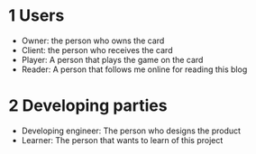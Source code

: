 # 1 Users
- Owner: the person who owns the card
- Client: the person who receives the card
- Player: A person that plays the game on the card
- Reader: A person that follows me online for reading this blog

# 2 Developing parties
- Developing engineer: The person who designs the product
- Learner: The person that wants to learn of this project